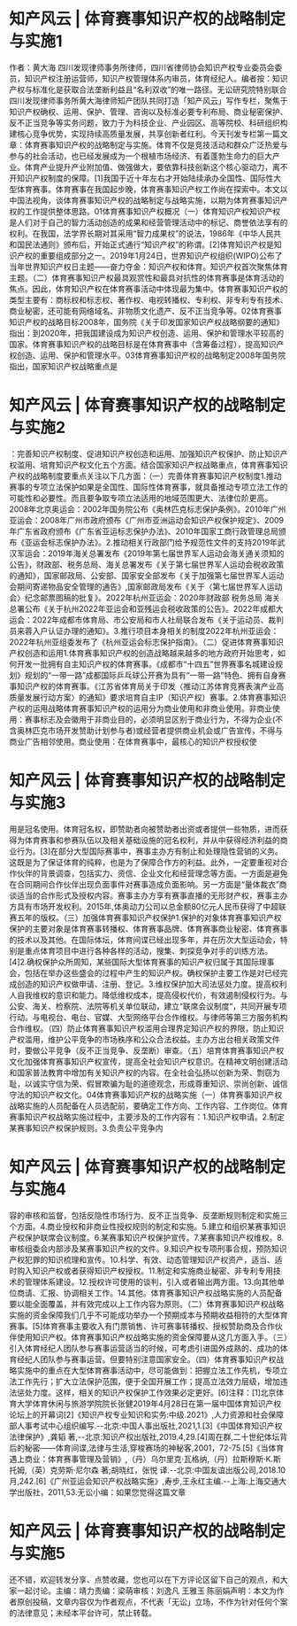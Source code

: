 # 知产风云 | 体育赛事知识产权的战略制定与实施1

作者：黄大海 四川发现律师事务所律师，四川省律师协会知识产权专业委员会委员，知识产权注册运营师，知识产权管理体系内审员，体育经纪人。编者按：知识产权与标准化是获取合法垄断利益且“名利双收”的唯一路径。无讼研究院特别联合四川发现律师事务所黄大海律师知产团队共同打造「知产风云」写作专栏，聚焦于知识产权确权、运用、保护、管理、咨询以及标准必要专利布局、商业秘密保护、反不正当竞争等实务问题，致力于为科技企业、产业园区、高等院校、科研组织构建核心竞争优势，实现持续高质量发展，共享创新者红利。今天刊发专栏第一篇文章：体育赛事知识产权的战略制定与实施。体育不仅是竞技活动和群众广泛热爱与参与的社会活动，也已经发展成为一个根植市场经济、有着蓬勃生命力的巨大产业。体育产业提升产业附加值、做强做大，要依靠科技创新这个核心驱动力，离不开知识产权制度的保障。[1]我国于近十年左右才开始陆续承办全国性、国际性大型体育赛事。体育赛事在我国起步晚，体育赛事知识产权工作尚在探索中。本文以中国法视角，谈体育赛事知识产权的战略制定与战略实施，以期为体育赛事知识产权的工作提供整体思路。01体育赛事知识产权概况（一）体育知识产权知识产权是人们对于自己的智力活动创造的成果和经营管理活动中的标记、商誉依法享有的权利。在我国，法学界长期对其采用“智力成果权”的说法，1986年《中华人民共和国民法通则》颁布后，开始正式通行“知识产权”的称谓。[2]体育知识产权是知识产权的重要组成部分之一。2019年1月24日，世界知识产权组织(WIPO)公布了当年世界知识产权日主题——奋力夺金：知识产权和体育。知识产权首次聚焦体育主题。（二）体育赛事知识产权最具观赏性和最具对抗性的体育赛事是体育活动的焦点。因此，体育知识产权在体育赛事活动中体现最为集中。体育赛事知识产权的类型主要有：商标权和标志权、著作权、电视转播权、专利权、非专利专有技术、商业秘密，还可能有网络域名、非物质文化遗产、反不正当竞争等。02体育赛事知识产权的战略目标2008年，国务院《关于印发国家知识产权战略纲要的通知》指出：到2020年，把我国建设成为知识产权创造、运用、保护和管理水平较高的国家。体育赛事知识产权的战略目标是在体育赛事中（含筹备过程），提高知识产权创造、运用、保护和管理水平。03体育赛事知识产权的战略制定2008年国务院指出，国家知识产权战略重点是

# 知产风云 | 体育赛事知识产权的战略制定与实施2

：完善知识产权制度、促进知识产权创造和运用、加强知识产权保护、防止知识产权滥用、培育知识产权文化五个方面。结合国家知识产权战略重点，体育赛事知识产权的战略制度要重点关注以下几方面：（一）完善体育赛事知识产权制度1.推动赛事的专项立法保护如果是全国性、国际性体育赛事，就具备推动专项立法工作的可能性和必要性。而且要争取专项立法适用的地域范围更大、法律位阶更高。2008年北京奥运会：2002年国务院公布《奥林匹克标志保护条例》。2010年广州亚运会：2008年广州市政府颁布《广州市亚洲运动会知识产权保护规定》、2009年广东省政府颁布《广东省亚运标志保护办法》、2010年国家工商行政管理总局颁布《亚运会标志保护办法》。2.推动相关行政部门给予规范性文件的支持2019年武汉军运会：2019年海关总署发布《2019年第七届世界军人运动会海关通关须知的公告》，财政部、税务总局、海关总署发布《关于第七届世界军人运动会税收政策的通知》，国家邮政局、公安部、国家安全部发布《关于加强第七届世界军人运动会期间寄递物品安全管理的通告》,国家邮政局发布《关于〈第七届世界军人运动会〉纪念邮票图稿的批复》。2022年杭州亚运会：2020年财政部 税务总局 海关总署公布《关于杭州2022年亚运会和亚残运会税收政策的公告》。2022年成都大运会：2022年成都市体育局、市公安局和市人社局联合发布《关于运动员、裁判员来蓉入户认证办理的通知》。3.推行项目本身相关的制度2022年杭州亚运会：2022年杭州亚组委发布了《杭州亚运会标志保护指南》。（二）促进体育赛事知识产权创造和运用1.体育赛事知识产权的创造战略越来越多的地方政府开始思考，如何开发一批拥有自主知识产权的体育赛事。《成都市“十四五”世界赛事名城建设规划》规划的“一带一路”成都国际乒乓球公开赛为具有“一带一路”特色、拥有自身赛事知识产权的体育赛事。《江苏省体育局关于印发〈推动江苏体育竞赛表演产业高质量发展行动方案〉的通知》要求培育自主IP（知识产权）赛事。2.体育赛事知识产权的运用战略体育赛事知识产权的运用分为商业使用和非商业使用。非商业使用：赛事标志及会徽用于非商业目的，必须明显区别于商业行为，不得为企业(不含奥林匹克市场开发赞助计划参与者)或经营者提供商业机会或广告宣传，不得与商业广告相邻使用。商业使用：在体育赛事中，最核心的知识产权授权使

# 知产风云 | 体育赛事知识产权的战略制定与实施3

用是冠名使用。体育冠名权，即赞助者向被赞助者出资或者提供一些物质，进而获得为体育赛事和参赛队伍以及相关基础设施的冠名权利，并从中获得经济利益的商业行为。[3]在部分大型国际赛事中，赛事主办方有制止和处理隐性营销的义务。这既是为了保证体育的纯粹，也是为了保障合作方的利益。此外，一定要重视对合作伙伴的背景调查，包括实力、资信、企业文化和经营理念等方面。一方面是避免在合同期间合作伙伴出现负面事件对赛事造成负面影响。另一方面是“量体裁衣”商谈适当的合作形式及授权内容。赛事主办方享有赛事直播的无形财产权，赛事主办方具有市场开发权利。2015年,体奥动力公司以总金额80亿元人民币获得了中超联赛五年的版权。（三）加强体育赛事知识产权保护1.保护的对象体育赛事知识产权保护的主要对象是体育赛事转播权、体育赛事品牌、体育赛事商业秘密、体育赛事的技术以及其他。在国际体坛，体育间谍已经出现多年，并在历次大型运动会，特别是重点体育项目中进行各种各样的活动，搜集、刺探竞争对手的训练方法。[4]2.确权保护众所周知，某些国际大型体育赛事的知识产权归属于其国际理事会，包括在举办这些盛会的过程中产生的知识产权。确权保护主要工作是对已经完成创造的知识产权做申请、注册、登记。3.维权保护加大司法惩处力度。提高权利人自我维权的意识和能力。降低维权成本，提高侵权代价，有效遏制侵权行为。与公安、海关、检察院、法院等机关单位联动，建立“联席会议制度“，共同开展专项行动。与电视台、电台、官媒、大型网络平台合作维权。与律师等第三方服务机构合作维权。（四）防止体育赛事知识产权滥用合理界定知识产权的界限，防止知识产权滥用，维护公平竞争的市场秩序和公众合法权益。主办方出台相关政策文件时，要做公平竞争（反不正当竞争、反垄断）审查。（五）培育体育赛事知识产权文化加强体育赛事知识产权宣传，提高全社会知识产权意识。在精神文明创建活动和国家普法教育中增加有关知识产权的内容。在全社会弘扬以创新为荣、剽窃为耻，以诚实守信为荣、假冒欺骗为耻的道德观念，形成尊重知识、崇尚创新、诚信守法的知识产权文化。04体育赛事知识产权的战略实施（一）体育赛事知识产权战略实施的人员配备在人员选配前，要确定工作方向、工作内容、工作岗位。体育赛事知识产权战略实施过程中，主要涉及的工作内容有：1.知识产权申请。2.制定某赛事知识产权保护规则。3.负责公平竞争内

# 知产风云 | 体育赛事知识产权的战略制定与实施4

容的审核和监督，包括反隐性市场行为、反不正当竞争、反垄断规则制定和实施三个方面。4.商业授权和非商业性授权规则的制定和实施。5.建立和组织某赛事知识产权保护联席会议制度。6.某赛事知识产权保护宣传。7.某赛事知识产权维权。8.审核组委会内部涉及某赛事知识产权的文件。9.知识产权专项刑事合规，预防知识产权犯罪的知识梳理和宣传。10.科学、有效、动态管理知识产权资产，适当、适时购入知识产权或者获得知识产权授权。11.制定和实施商业秘密、非专利专用技术的管理体系建设。12.授权许可使用的谈判，引入或者输出两方面。13.向其他单位商请、汇报、协调相关工作。14.其他。体育赛事知识产权战略实施的人员配备要以能全面覆盖，并有效完成以上工作内容为原则。（二）体育赛事知识产权战略实施的资金保障我们几乎不可能成功举办一个预期成本与预期收益相符的大型体育赛事。[5]体育赛事主要收入有门票销售、许可赛事转播权、授权赞助商及合作伙伴使用知识产权。体育赛事知识产权战略实施的资金保障要从这几方面入手。（三）引入体育经纪人团队参与赛事运营适当的时候，可考虑引进国外成熟的、成功的体育经纪人团队参与赛事运营。但要特别注意国家安全。（四）体育赛事知识产权战略实施中的重点在大型体育赛事活动中，尽可能做到：把握立法工作先机，专项立法工作先行；扩大立法保护范围，便于全国开展工作；提高立法效力层级，增加违法惩处力度。这样，相关的知识产权保护工作效果必定更好。[6]注释：[1]北京体育大学体育休闲与旅游学院院长张健2019年4月28日在第一届中国体育知识产权论坛上的开幕词[2]《知识产权专业知识和实务:中级.2021》,人力资源和社会保障部人事考试中心组织编写.--北京:中国人事出版社,2021,1.[3]《中国体育知识产权法律保护》,龚韬 著,--北京:知识产权出版社,2019.4,29.[4]周在群,二十世纪体坛背后的秘密——体育间谍,法律与生活,穿梭赛场的神秘客,2001，72-75.[5]《当体育遇上商业：体育赛事管理及营销》,（丹）乌尔里克·瓦格纳,（丹）拉斯穆斯·K.斯托姆,（英）克劳斯·尼尔森 著;胡晓红，张悦 译.--北京:中国友谊出版公司,2018.10月,242.[6]《广州亚运会知识产权战略实施》,寿步,王永红主编.--上海:上海交通大学出版社，2011,53.无讼小编：如果您觉得这篇文章

# 知产风云 | 体育赛事知识产权的战略制定与实施5

还不错，欢迎转发分享、点赞收藏，您也可以在下方评论区留下自己的观点，和大家一起讨论。主编：靖力责编：梁萌审核：刘逸凡 王雅玉 陈丽娟声明：本文为作者原创投稿，文章内容仅为作者观点，不代表「无讼」立场，不作为针对任何个案的法律意见；未经本平台许可，禁止转载。

